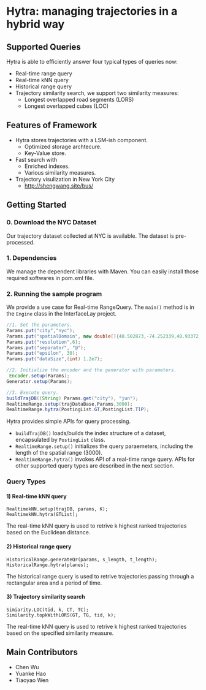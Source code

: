 # Hytra: managing trajectories in a hybrid way

## Supported Queries

Hytra is able to efficiently answer four typical types of queries now:

* Real-time range query
* Real-time kNN query
* Historical range query
* Trajectory similarity search, we support two similarity measures:
  * Longest overlapped road segments (LORS)
  * Longest overlapped cubes (LOC)

## Features of Framework

* Hytra stores trajectories with a LSM-ish component.
  * Optimized storage archtecure.
  * Key-Value store.
* Fast search with
  * Enriched indexes.
  * Various similarity measures.
* Trajectory visulization in New York City
  * http://shengwang.site/bus/

## Getting Started

### 0. Download the NYC Dataset

Our trajectory dataset collected at NYC is available. The dataset is pre-processed. 

### 1. Dependencies

We manage the dependent libraries with Maven. You can easily install those required softwares in pom.xml file.

### 2. Running the sample program

We provide a use case for Real-time RangeQuery. The `main()` method is in the `Engine` class in the InterfaceLay project.

```java
//1. Set the parameters.     
Params.put("city","nyc");     
Params.put("spatialDomain", new double[]{40.502873,-74.252339,40.93372,-73.701241});        
Params.put("resolution",6);        
Params.put("separator", "@");        
Params.put("epsilon", 30);        
Params.put("dataSize",(int) 1.2e7);

//2. Initialize the encoder and the generator with parameters.
 Encoder.setup(Params);
Generator.setup(Params);

//3. Execute query.
buildTrajDB((String) Params.get("city"), "jun");
RealtimeRange.setup(trajDataBase,Params,3000);
RealtimeRange.hytra(PostingList.GT,PostingList.TlP);
```

Hytra provides simple APIs for query processing.

* `buildTrajDB()` loads/builds the index structure of a dataset, encapsulated by `PostingList` class.
* `RealtimeRange.setup()` initializes the query paraemeters, including the length of the spatial range (3000).
* `RealtimeRange.hytra()` invokes API of a real-time range query. APIs for other supported query types are described in the next section.

### Query Types

#### 1) Real-time kNN query

```
RealtimekNN.setup(trajDB, params, K);
RealtimekNN.hytra(GTList);
```

The real-time kNN query is used to retrive k highest ranked trajectories based on the Euclidean distance. 

#### 2) Historical range query

```
HistoricalRange.generateQr(params, s_length, t_length);
HistoricalRange.hytra(planes);
```

The historical range query is used to retrive trajectories passing through a rectangular area and a period of time.

#### 3) Trajectory similarity search

```
Simiarity.LOC(tid, k, CT, TC);
Similarity.topkWithLORS(GT, TG, tid, k);
```

The real-time kNN query is used to retrive k highest ranked trajectories based on the specified similarity measure.

## Main Contributors

* Chen Wu
* Yuanke Hao
* Tiaoyao Wen


